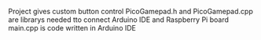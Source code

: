 Project gives custom button control 
PicoGamepad.h and PicoGamepad.cpp are librarys needed tto connect Arduino IDE and Raspberry Pi board
main.cpp is code written in Arduino IDE
